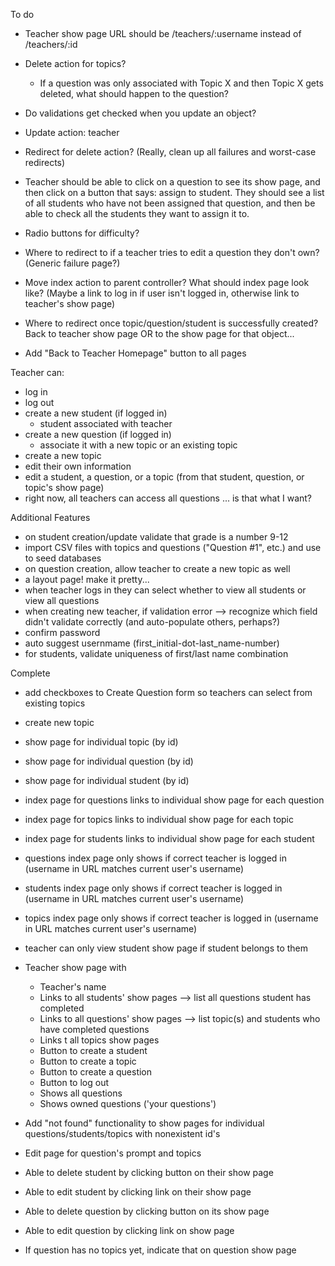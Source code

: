 To do
- Teacher show page URL should be /teachers/:username instead of /teachers/:id

- Delete action for topics?
    * If a question was only associated with Topic X and then Topic X gets deleted, what should happen to the question?

- Do validations get checked when you update an object?

- Update action: teacher

- Redirect for delete action? (Really, clean up all failures and worst-case redirects)

- Teacher should be able to click on a question to see its show page, and then click on a button that says: assign to student. They should see a list of all students who have not been assigned that question, and then be able to check all the students they want to assign it to.

- Radio buttons for difficulty?

- Where to redirect to if a teacher tries to edit a question they don't own? (Generic failure page?)

- Move index action to parent controller? What should index page look like? (Maybe a link to log in if user isn't logged in, otherwise link to teacher's show page)

- Where to redirect once topic/question/student is successfully created? Back to teacher show page OR to the show page for that object...

- Add "Back to Teacher Homepage" button to all pages

Teacher can:
- log in
- log out
- create a new student (if logged in)
    - student associated with teacher
- create a new question (if logged in)
    - associate it with a new topic or an existing topic 
- create a new topic
- edit their own information 
- edit a student, a question, or a topic (from that student, question, or topic's show page)
- right now, all teachers can access all questions ... is that what I want?

Additional Features
- on student creation/update validate that grade is a number 9-12
- import CSV files with topics and questions ("Question #1", etc.) and use to seed databases
- on question creation, allow teacher to create a new topic as well
- a layout page! make it pretty...
- when teacher logs in they can select whether to view all students or view all questions
- when creating new teacher, if validation error --> recognize which field didn't validate correctly (and auto-populate others, perhaps?)
- confirm password 
- auto suggest usernmame (first_initial-dot-last_name-number)
- for students, validate uniqueness of first/last name combination

Complete
- add checkboxes to Create Question form so teachers can select from existing topics
- create new topic
- show page for individual topic (by id)
- show page for individual question (by id)
- show page for individual student (by id)

- index page for questions links to individual show page for each question
- index page for topics links to individual show page for each topic 
- index page for students links to individual show page for each student

- questions index page only shows if correct teacher is logged in (username in URL matches current user's username)
- students index page only shows if correct teacher is logged in (username in URL matches current user's username)
- topics index page only shows if correct teacher is logged in (username in URL matches current user's username)

- teacher can only view student show page if student belongs to them

- Teacher show page with 
    * Teacher's name
    * Links to all students' show pages --> list all questions student has completed
    * Links to all questions' show pages --> list topic(s) and students who have completed questions
    * Links t all topics show pages
    * Button to create a student
    * Button to create a topic
    * Button to create a question
    * Button to log out
    * Shows all questions
    * Shows owned questions ('your questions')

- Add "not found" functionality to show pages for individual questions/students/topics with nonexistent id's

- Edit page for question's prompt and topics

- Able to delete student by clicking button on their show page
- Able to edit student by clicking link on their show page
- Able to delete question by clicking button on its show page
- Able to edit question by clicking link on show page

- If question has no topics yet, indicate that on question show page